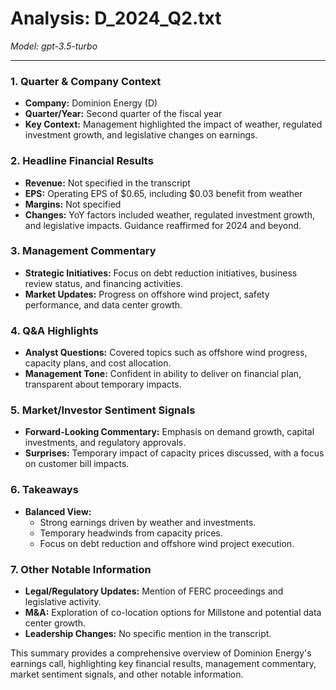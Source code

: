 # Analysis: D_2024_Q2.txt

*Model: gpt-3.5-turbo*

---

### 1. Quarter & Company Context
- **Company:** Dominion Energy (D)
- **Quarter/Year:** Second quarter of the fiscal year
- **Key Context:** Management highlighted the impact of weather, regulated investment growth, and legislative changes on earnings.

### 2. Headline Financial Results
- **Revenue:** Not specified in the transcript
- **EPS:** Operating EPS of $0.65, including $0.03 benefit from weather
- **Margins:** Not specified
- **Changes:** YoY factors included weather, regulated investment growth, and legislative impacts. Guidance reaffirmed for 2024 and beyond.

### 3. Management Commentary
- **Strategic Initiatives:** Focus on debt reduction initiatives, business review status, and financing activities.
- **Market Updates:** Progress on offshore wind project, safety performance, and data center growth.

### 4. Q&A Highlights
- **Analyst Questions:** Covered topics such as offshore wind progress, capacity plans, and cost allocation.
- **Management Tone:** Confident in ability to deliver on financial plan, transparent about temporary impacts.

### 5. Market/Investor Sentiment Signals
- **Forward-Looking Commentary:** Emphasis on demand growth, capital investments, and regulatory approvals.
- **Surprises:** Temporary impact of capacity prices discussed, with a focus on customer bill impacts.

### 6. Takeaways
- **Balanced View:**
  - Strong earnings driven by weather and investments.
  - Temporary headwinds from capacity prices.
  - Focus on debt reduction and offshore wind project execution.

### 7. Other Notable Information
- **Legal/Regulatory Updates:** Mention of FERC proceedings and legislative activity.
- **M&A:** Exploration of co-location options for Millstone and potential data center growth.
- **Leadership Changes:** No specific mention in the transcript.

This summary provides a comprehensive overview of Dominion Energy's earnings call, highlighting key financial results, management commentary, market sentiment signals, and other notable information.